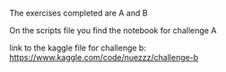 The exercises completed are A and B

On the scripts file you find the notebook for challenge A

link to the kaggle file for challenge b:
https://www.kaggle.com/code/nuezzz/challenge-b
